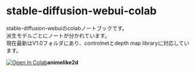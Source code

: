 # stable-diffusion-webui-colab
 stable-diffusion-webuiのcolabノートブックです。<br>
 派生モデルごとにノートが分かれています。<br>
 現在最新はV1.0フォルダにあり、controlnetとdepth map libraryに対応しています。

[![Open In Colab](https://colab.research.google.com/assets/colab-badge.svg)](https://colab.research.google.com/github/nekoniii3/stable-diffusion-webui-colab/blob/main/V1.0/animelike2d_webui_cont%2Bdep_V1_0.ipynb)**animelike2d**

